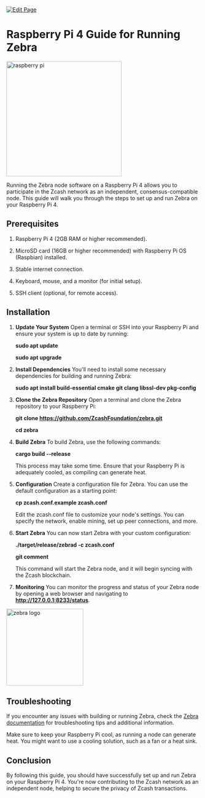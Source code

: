 <a href="https://github.com/henryquincy/zechub/edit/main/site/guides/Raspberry_pi_4_Zebra_Node.md" target="_blank">
  <img src="https://img.shields.io/badge/Edit-blue" alt="Edit Page"/>
</a>

# Raspberry Pi 4 Guide for Running Zebra

<img src="https://i.ibb.co/V3rjKwv/image-2023-11-28-172907488.png" alt="raspberry pi" width="300" height="300"/>

Running the Zebra node software on a Raspberry Pi 4 allows you to participate in the Zcash network as an independent, consensus-compatible node. This guide will walk you through the steps to set up and run Zebra on your Raspberry Pi 4.

## Prerequisites

1. Raspberry Pi 4 (2GB RAM or higher recommended).

2. MicroSD card (16GB or higher recommended) with Raspberry Pi OS (Raspbian) installed.

3. Stable internet connection.

4. Keyboard, mouse, and a monitor (for initial setup).

5. SSH client (optional, for remote access).

## Installation

1. __Update Your System__
   Open a terminal or SSH into your Raspberry Pi and ensure your system is up to date by running:

   __sudo apt update__

   __sudo apt upgrade__

2. __Install Dependencies__
   You'll need to install some necessary dependencies for building and running Zebra:

   __sudo apt install build-essential cmake git clang libssl-dev pkg-config__

3. __Clone the Zebra Repository__
   Open a terminal and clone the Zebra repository to your Raspberry Pi:

   __git clone https://github.com/ZcashFoundation/zebra.git__

   __cd zebra__

4. __Build Zebra__
   To build Zebra, use the following commands:

   __cargo build --release__

   This process may take some time. Ensure that your Raspberry Pi is adequately cooled, as compiling can generate heat.

5. __Configuration__
   Create a configuration file for Zebra. You can use the default configuration as a starting point:

   __cp zcash.conf.example zcash.conf__

   Edit the zcash.conf file to customize your node's settings. You can specify the network, enable mining, set up peer connections, and more.

6. __Start Zebra__
   You can now start Zebra with your custom configuration:

   __./target/release/zebrad -c zcash.conf__

   __git comment__ 

   This command will start the Zebra node, and it will begin syncing with the Zcash blockchain.

7. __Monitoring__
   You can monitor the progress and status of your Zebra node by opening a web browser and navigating to __http://127.0.0.1:8233/status__.

<img src="https://i.ibb.co/BCtKrGp/image-2023-11-28-173024853.png" alt="zebra logo" width="200" height="200"/>

## Troubleshooting

If you encounter any issues with building or running Zebra, check the [Zebra documentation](https://doc.zebra.zfnd.org/docs/intro.html) for troubleshooting tips and additional information.

Make sure to keep your Raspberry Pi cool, as running a node can generate heat. You might want to use a cooling solution, such as a fan or a heat sink.

## Conclusion

By following this guide, you should have successfully set up and run Zebra on your Raspberry Pi 4. You're now contributing to the Zcash network as an independent node, helping to secure the privacy of Zcash transactions.
